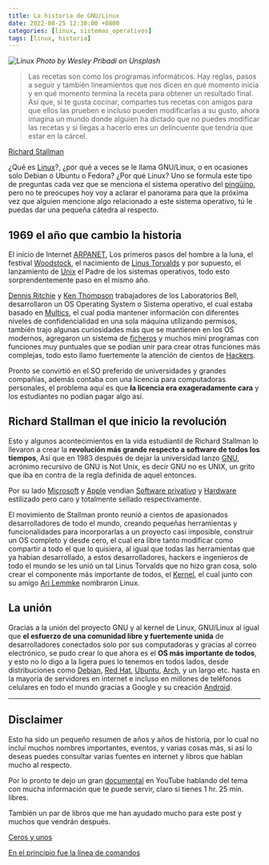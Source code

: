 ```yaml
---
title: La historia de GNU/Linux
date: 2022-08-25 12:30:00 +0800
categories: [linux, sistemas_operativos]
tags: [linux, historia]
---
```


![Linux](https://miro.medium.com/max/1400/1*r7w0o1YDBhtWFAnxauCjkA.jpeg)
_Photo by Wesley Pribadi on Unsplash_

> Las recetas son como los programas informáticos. Hay reglas, pasos a seguir y también lineamientos que nos dicen en qué momento inicia y en qué momento termina la receta para obtener un resultado final. Así que, si te gusta cocinar, compartes tus recetas con amigos para que ellos las prueben e incluso pueden modificarlas a su gusto, ahora imagina un mundo donde alguien ha dictado que no puedes modificar las recetas y si llegas a hacerlo eres un delincuente que tendría que estar en la cárcel.


[Richard Stallman](https://es.wikipedia.org/wiki/Richard_Stallman)

¿Qué es [Linux](https://es.wikipedia.org/wiki/GNU/Linux)?, ¿por qué a veces se le llama GNU/Linux, o en ocasiones solo Debian o Ubuntu o Fedora? ¿Por qué Linux? Uno se formula este tipo de preguntas cada vez que se menciona el sistema operativo del [pingüino](https://es.wikipedia.org/wiki/Tux), pero no te preocupes hoy voy a aclarar el panorama para que la próxima vez que alguien mencione algo relacionado a este sistema operativo, tú le puedas dar una pequeña cátedra al respecto.

## 1969 el año que cambio la historia

El inicio de Internet [ARPANET](https://es.wikipedia.org/wiki/ARPANET#:~:text=ARPANET%20fue%20una%20red%20de,diferentes%20instituciones%20acad%C3%A9micas%20y%20estatales.), Los primeros pasos del hombre a la luna, el festival [Woodstock](https://es.wikipedia.org/wiki/Festival_de_Woodstock), el nacimiento de [Linus Torvalds](https://es.wikipedia.org/wiki/Linus_Torvalds) y por supuesto, el lanzamiento de [Unix](https://es.wikipedia.org/wiki/Unix) el Padre de los sistemas operativos, todo esto sorprendentemente paso en el mismo año.

[Dennis Ritchie](https://es.wikipedia.org/wiki/Dennis_Ritchie) y [Ken Thompson](https://es.wikipedia.org/wiki/Ken_Thompson) trabajadores de los Laboratorios Bell, desarrollaron un OS Operating System o Sistema operativo, el cual estaba basado en [Multics](https://es.wikipedia.org/wiki/Multics), el cual podía mantener información con diferentes niveles de confidencialidad en una sola máquina utilizando permisos, también trajo algunas curiosidades más que se mantienen en los OS modernos, agregaron un sistema de [ficheros](https://es.wikipedia.org/wiki/Sistema_de_archivos) y muchos mini programas con funciones muy puntuales que se podían unir para crear otras funciones más complejas, todo esto llamo fuertemente la atención de cientos de [Hackers](https://es.wikipedia.org/wiki/Hacker).

Pronto se convirtió en el SO preferido de universidades y grandes compañías, además contaba con una licencia para computadoras personales, el problema aquí es que **la licencia era exageradamente cara** y los estudiantes no podían pagar algo así.

## Richard Stallman el que inicio la revolución

Esto y algunos acontecimientos en la vida estudiantil de Richard Stallman lo llevaron a crear la **revolución más grande respecto a software de todos los tiempos**, Así que en 1983 después de dejar la universidad lanzo [GNU](https://es.wikipedia.org/wiki/GNU), acrónimo recursivo de GNU is Not Unix, es decir GNU no es UNIX, un grito que iba en contra de la regla definida de aquel entonces.

Por su lado [Microsoft](https://es.wikipedia.org/wiki/Microsoft) y [Apple](https://es.wikipedia.org/wiki/Apple) vendian [Software privativo](https://es.wikipedia.org/wiki/Software_propietario#:~:text=El%20software%20propietario%E2%80%8B%20o,lectura%20por%20parte%20de%20terceros.) y [Hardware](https://es.wikipedia.org/wiki/Hardware) estilizado pero caro y totalmente sellado respectivamente.

El movimiento de Stallman pronto reunió a cientos de apasionados desarrolladores de todo el mundo, creando pequeñas herramientas y funcionalidades para incorporarlas a un proyecto casi imposible, construir un OS completo y desde cero, el cual era libre tanto modificar como compartir a todo el que lo quisiera, al igual que todas las herramientas que ya habían desarrollado, a estos desarrolladores, hackers e ingenieros de todo el mundo se les unió un tal Linus Torvalds que no hizo gran cosa, solo crear el componente más importante de todos, el [Kernel](https://es.wikipedia.org/wiki/N%C3%BAcleo_(inform%C3%A1tica)), el cual junto con su amigo [Ari Lemmke](https://es.wikipedia.org/wiki/Ari_Lemmke) nombraron Linux.

## La unión

Gracias a la unión del proyecto GNU y al kernel de Linux, GNU/Linux al igual que **el esfuerzo de una comunidad libre y fuertemente unida** de desarrolladores conectados solo por sus computadoras y gracias al correo electrónico, se pudo crear lo que ahora es el **OS más importante de todos**, y esto no lo digo a la ligera pues lo tenemos en todos lados, desde distribuciones como [Debian](https://www.debian.org/index.es.html), [Red Hat](https://www.redhat.com/es), [Ubuntu](https://ubuntu.com/), [Arch](https://archlinux.org/), y un largo etc. hasta en la mayoría de servidores en internet e incluso en millones de teléfonos celulares en todo el mundo gracias a Google y su creación [Android](https://www.android.com/intl/es-419_mx/).

---

## Disclaimer

Esto ha sido un pequeño resumen de años y años de historia, por lo cual no incluí muchos nombres importantes, eventos, y varias cosas más, si así lo deseas puedes consultar varias fuentes en internet y libros que hablan mucho al respecto.

Por lo pronto te dejo un gran [documental](https://www.youtube.com/watch?v=sujZg7jwKdk) en YouTube hablando del tema con mucha información que te puede servir, claro si tienes 1 hr. 25 min. libres.

También un par de libros que me han ayudado mucho para este post y muchos que vendrán después.

[Ceros y unos](https://www.amazon.com.mx/dp/B007XU7OJU/ref=dp-kindle-redirect?_encoding=UTF8&btkr=1)

[En el principio fue la línea de comandos](https://es.wikipedia.org/wiki/En_el_principio_fue_la_l%C3%ADnea_de_comandos#:~:text=2003-,En%20el%20principio...,a%C3%B1o%20en%20forma%20de%20libro.)
